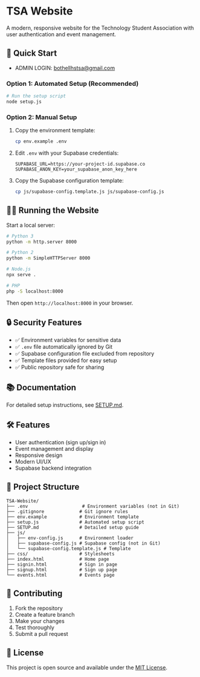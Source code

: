 # TSA Website

A modern, responsive website for the Technology Student Association with user authentication and event management.

## 🚀 Quick Start

 - ADMIN LOGIN: bothellhstsa@gmail.com

### Option 1: Automated Setup (Recommended)
```bash
# Run the setup script
node setup.js
```

### Option 2: Manual Setup
1. Copy the environment template:
   ```bash
   cp env.example .env
   ```

2. Edit `.env` with your Supabase credentials:
   ```env
   SUPABASE_URL=https://your-project-id.supabase.co
   SUPABASE_ANON_KEY=your_supabase_anon_key_here
   ```

3. Copy the Supabase configuration template:
   ```bash
   cp js/supabase-config.template.js js/supabase-config.js
   ```

## 🏃‍♂️ Running the Website

Start a local server:
```bash
# Python 3
python -m http.server 8000

# Python 2
python -m SimpleHTTPServer 8000

# Node.js
npx serve .

# PHP
php -S localhost:8000
```

Then open `http://localhost:8000` in your browser.

## 🔒 Security Features

- ✅ Environment variables for sensitive data
- ✅ `.env` file automatically ignored by Git
- ✅ Supabase configuration file excluded from repository
- ✅ Template files provided for easy setup
- ✅ Public repository safe for sharing

## 📚 Documentation

For detailed setup instructions, see [SETUP.md](SETUP.md).

## 🛠️ Features

- User authentication (sign up/sign in)
- Event management and display
- Responsive design
- Modern UI/UX
- Supabase backend integration

## 📁 Project Structure

```
TSA-Website/
├── .env                    # Environment variables (not in Git)
├── .gitignore             # Git ignore rules
├── env.example            # Environment template
├── setup.js               # Automated setup script
├── SETUP.md               # Detailed setup guide
├── js/
│   ├── env-config.js      # Environment loader
│   ├── supabase-config.js # Supabase config (not in Git)
│   └── supabase-config.template.js # Template
├── css/                   # Stylesheets
├── index.html             # Home page
├── signin.html            # Sign in page
├── signup.html            # Sign up page
└── events.html            # Events page
```

## 🤝 Contributing

1. Fork the repository
2. Create a feature branch
3. Make your changes
4. Test thoroughly
5. Submit a pull request

## 📄 License

This project is open source and available under the [MIT License](LICENSE).
